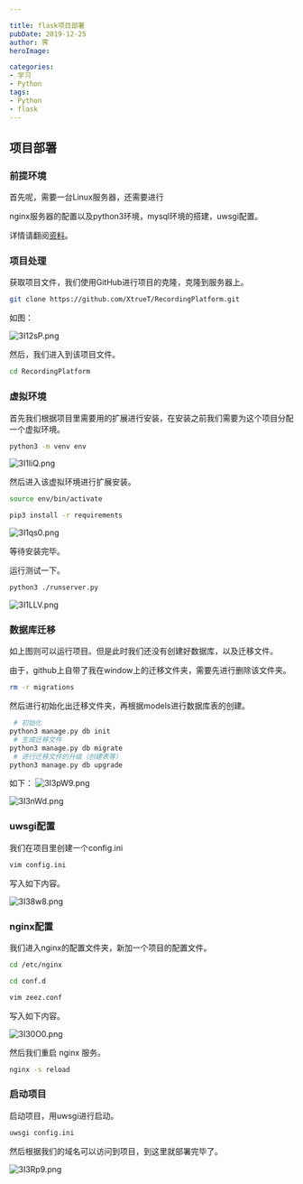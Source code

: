 ```yaml
---

title: flask项目部署
pubDate: 2019-12-25
author: 霁
heroImage:

categories:
- 学习
- Python
tags:
- Python
- flask
---
```


## 项目部署

### 前提环境

首先呢，需要一台Linux服务器，还需要进行

nginx服务器的配置以及python3环境，mysql环境的搭建，uwsgi配置。

详情请翻阅[资料](https://xtruet.github.io/posts/%E5%AD%A6%E4%B9%A0/python/Python-uwsgi-nginx)。

### 项目处理

获取项目文件，我们使用GitHub进行项目的克隆，克隆到服务器上。

```bash
git clone https://github.com/XtrueT/RecordingPlatform.git
```

如图：

![3I12sP.png](https://s2.ax1x.com/2020/03/04/3I12sP.png)

然后，我们进入到该项目文件。

```bash
cd RecordingPlatform
```

### 虚拟环境

首先我们根据项目里需要用的扩展进行安装，在安装之前我们需要为这个项目分配一个虚拟环境。

```bash
python3 -m venv env
```

![3I1IiQ.png](https://s2.ax1x.com/2020/03/04/3I1IiQ.png)

然后进入该虚拟环境进行扩展安装。

```bash
source env/bin/activate

pip3 install -r requirements
```

![3I1qs0.png](https://s2.ax1x.com/2020/03/04/3I1qs0.png)

等待安装完毕。

运行测试一下。

```bash
python3 ./runserver.py
```

![3I1LLV.png](https://s2.ax1x.com/2020/03/04/3I1LLV.png)

### 数据库迁移

如上图则可以运行项目。但是此时我们还没有创建好数据库，以及迁移文件。

由于，github上自带了我在window上的迁移文件夹，需要先进行删除该文件夹。

```bash
rm -r migrations
```

然后进行初始化出迁移文件夹，再根据models进行数据库表的创建。

```bash
 # 初始化
python3 manage.py db init 
 # 生成迁移文件
python3 manage.py db migrate
 # 进行迁移文件的升级（创建表等）
python3 manage.py db upgrade
```

如下：
![3I3pW9.png](https://s2.ax1x.com/2020/03/04/3I3pW9.png)

![3I3nWd.png](https://s2.ax1x.com/2020/03/04/3I3nWd.png)

### uwsgi配置

我们在项目里创建一个config.ini

```bash
vim config.ini
```

写入如下内容。

![3I38w8.png](https://s2.ax1x.com/2020/03/04/3I38w8.png)

### nginx配置

我们进入nginx的配置文件夹，新加一个项目的配置文件。

```bash
cd /etc/nginx

cd conf.d

vim zeez.conf
```

写入如下内容。

![3I30O0.png](https://s2.ax1x.com/2020/03/04/3I30O0.png)

然后我们重启 nginx 服务。

```bash
nginx -s reload
```

### 启动项目

启动项目，用uwsgi进行启动。

```bash
uwsgi config.ini
```

然后根据我们的域名可以访问到项目，到这里就部署完毕了。

![3I3Rp9.png](https://s2.ax1x.com/2020/03/04/3I3Rp9.png)
